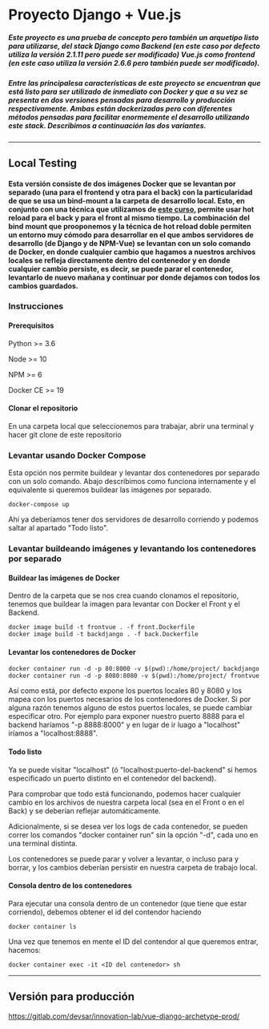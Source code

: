# Proyecto Django + Vue.js

##### Este proyecto es una prueba de concepto pero también un arquetipo listo para utilizarse, del stack Django como Backend (en este caso por defecto utiliza la versión 2.1.11 pero puede ser modificado)  Vue.js como frontend (en este caso utiliza la versión 2.6.6 pero también puede ser modificado).

##### Entre las principalesa características de este proyecto se encuentran que está listo para ser utilizado de inmediato con Docker y que a su vez se presenta en dos versiones pensadas para desarrollo y producción respectivamente. Ambas están dockerizadas pero con diferentes métodos pensadas para facilitar enormemente el desarrollo utilizando este stack. Describimos a continuación las dos variantes.

***

## Local Testing
#### Esta versión consiste de dos imágenes Docker que se levantan por separado (una para el frontend y otra para el back) con la particularidad de que se usa un bind-mount a la carpeta de desarrollo local. Esto, en conjunto con una técnica que utilizamos de [este curso](https://www.udemy.com/course/the-complete-guide-to-django-rest-framework-and-vue-js/), **permite usar hot reload para el back y para el front al mismo tiempo**. La combinación del bind mount que prooponemos y la técnica de hot reload doble permiten un entorno muy cómodo para desarrollar en el que ambos servidores de desarrollo (de Django y de NPM-Vue) se levantan con un solo comando de Docker, en donde cualquier cambio que hagamos a nuestros archivos locales se refleja directamente dentro del contenedor y en donde cualquier cambio persiste, es decir, se puede parar el contenedor, levantarlo de nuevo mañana y continuar por donde dejamos con todos los cambios guardados.


### Instrucciones

#### Prerequisitos
Python >=  3.6

Node >= 10

NPM >= 6

Docker CE >= 19



#### Clonar el repositorio
En una carpeta local que seleccionemos para trabajar, abrir una terminal y hacer git clone de este repositorio


### Levantar usando Docker Compose
Esta opción nos permite buildear y levantar dos contenedores por separado con un solo comando. Abajo describimos como funciona internamente y el equivalente si queremos buildear las imágenes por separado.
```Docker
docker-compose up
```

Ahí ya deberíamos tener dos servidores de desarrollo corriendo y podemos saltar al apartado "Todo listo".


### Levantar buildeando imágenes y levantando los contenedores por separado 

#### Buildear las imágenes de Docker
Dentro de la carpeta que se nos crea cuando clonamos el repositorio, tenemos que buildear la imagen para levantar con Docker el Front y el Backend.

```Docker
docker image build -t frontvue . -f front.Dockerfile
docker image build -t backdjango . -f back.Dockerfile
```

#### Levantar los contenedores de Docker
```Docker
docker container run -d -p 80:8000 -v $(pwd):/home/project/ backdjango
docker container run -d -p 8080:8080 -v $(pwd):/home/project/ frontvue
```

Así como está, por defecto expone los puertos locales 80 y 8080 y los mapea con los puertos necesarios de los contenedores de Docker. Si por alguna razón tenemos alguno de estos puertos locales, se puede cambiar  especificar otro. Por ejemplo para exponer nuestro puerto 8888 para el backend haríamos "-p 8888:8000" y en lugar de ir luago a "localhost" iríamos a "localhost:8888". 



#### Todo listo
Ya se puede visitar "localhost" (ó "localhost:puerto-del-backend" si hemos especificado un puerto distinto en el contenedor del backend).

Para comprobar que todo está funcionando, podemos hacer cualquier cambio en los archivos de nuestra carpeta local (sea en el Front o en el Back) y se deberían reflejar automáticamente.

Adicionalmente, si se desea ver los logs de cada contenedor, se pueden correr los comandos "docker container run" sin la opción "-d", cada uno en una terminal distinta.

Los contenedores se puede parar y volver a levantar, o incluso para y borrar, y los cambios deberían persistir en nuestra carpeta de trabajo local.




#### Consola dentro de los contenedores
Para ejecutar una consola dentro de un contenedor (que tiene que estar corriendo), debemos obtener el id del contendor haciendo
```Docker
docker container ls
```



Una vez que tenemos en mente el ID del contendor al que queremos entrar, hacemos:
```Docker
docker container exec -it <ID del contenedor> sh 
```

*** 



## Versión para producción
https://gitlab.com/devsar/innovation-lab/vue-django-archetype-prod/